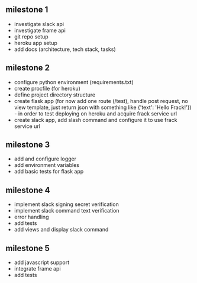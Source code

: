 ## milestone 1
 - investigate slack api
 - investigate frame api
 - git repo setup
 - heroku app setup
 - add docs (architecture, tech stack, tasks)

## milestone 2
 - configure python environment (requirements.txt)
 - create procfile (for heroku)
 - define project directory structure
 - create flask app (for now add one route (/test), handle post request, no view template, just return json with something like {'text': 'Hello Frack!'}) - in order to test deploying on heroku and acquire frack service url
 - create slack app, add slash command and configure it to use frack service url

## milestone 3
 - add and configure logger
 - add environment variables
 - add basic tests for flask app

## milestone 4
 - implement slack signing secret verification
 - implement slack command text verification
 - error handling
 - add tests
 - add views and display slack command

## milestone 5 
 - add javascript support
 - integrate frame api
 - add tests
